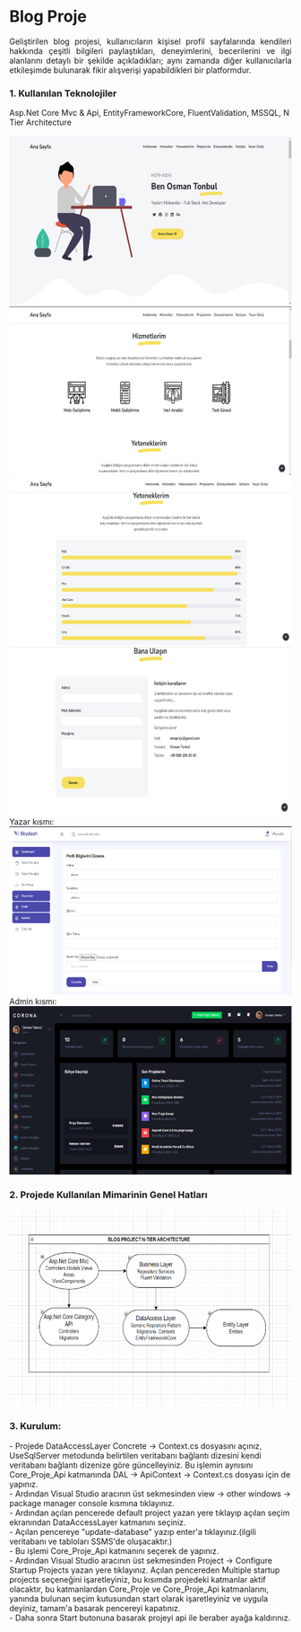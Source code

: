 <h1>Blog Proje</h1>
<p align="justify">Geliştirilen blog projesi, kullanıcıların kişisel profil sayfalarında kendileri hakkında çeşitli bilgileri paylaştıkları, deneyimlerini, becerilerini ve ilgi alanlarını detaylı bir şekilde açıkladıkları; aynı zamanda diğer kullanıcılarla etkileşimde bulunarak fikir alışverişi yapabildikleri bir platformdur.</p>

<h3>1. Kullanılan Teknolojiler</h3>
Asp.Net Core Mvc & Api, EntityFrameworkCore, FluentValidation, MSSQL, N Tier Architecture
<br><br>
<img src="Core_Proje/wwwroot/ProjectImage/Projeresim1.PNG" height="300px">
<img src="Core_Proje/wwwroot/ProjectImage/Projeresim2.PNG" height="300px">
<img src="Core_Proje/wwwroot/ProjectImage/Projeresim3.PNG" height="300px">
<img src="Core_Proje/wwwroot/ProjectImage/Projeresim4.PNG" height="300px">
Yazar kısmı:
<img src="Core_Proje/wwwroot/ProjectImage/Projeresim5.PNG" height="300px">
Admin kısmı:
<img src="Core_Proje/wwwroot/ProjectImage/Projeresim6.PNG" height="300px">

<h3>2. Projede Kullanılan Mimarinin Genel Hatları </h3>
<img src="Core_Proje/wwwroot/ProjectImage/Blogprojectarch.PNG" height="350px" width="600px">

<h3>3. Kurulum: </h3>
 - Projede DataAccessLayer Concrete -> Context.cs dosyasını açınız, UseSqlServer metodunda belirtilen veritabanı bağlantı dizesini kendi veritabanı bağlantı dizenize göre güncelleyiniz. Bu işlemin aynısını Core_Proje_Api katmanında DAL -> ApiContext -> Context.cs dosyası için de yapınız.<br>
 - Ardından Visual Studio aracının üst sekmesinden view -> other windows -> package manager console kısmına tıklayınız.<br>
 - Ardından açılan pencerede default project yazan yere tıklayıp açılan seçim ekranından DataAccessLayer katmanını seçiniz.<br>
 - Açılan pencereye "update-database" yazıp enter'a tıklayınız.(ilgili veritabanı ve tabloları SSMS'de oluşacaktır.)<br>
 - Bu işlemi Core_Proje_Api katmanını seçerek de yapınız.<br>
 - Ardından Visual Studio aracının üst sekmesinden Project -> Configure Startup Projects yazan yere tıklayınız. Açılan pencereden Multiple startup projects seçeneğini işaretleyiniz,
 bu kısımda projedeki katmanlar aktif olacaktır, bu katmanlardan Core_Proje ve Core_Proje_Api katmanlarını, yanında bulunan seçim kutusundan start olarak işaretleyiniz ve uygula deyiniz,
 tamam'a basarak pencereyi kapatınız.<br>
 - Daha sonra Start butonuna basarak projeyi api ile beraber ayağa kaldırınız.
